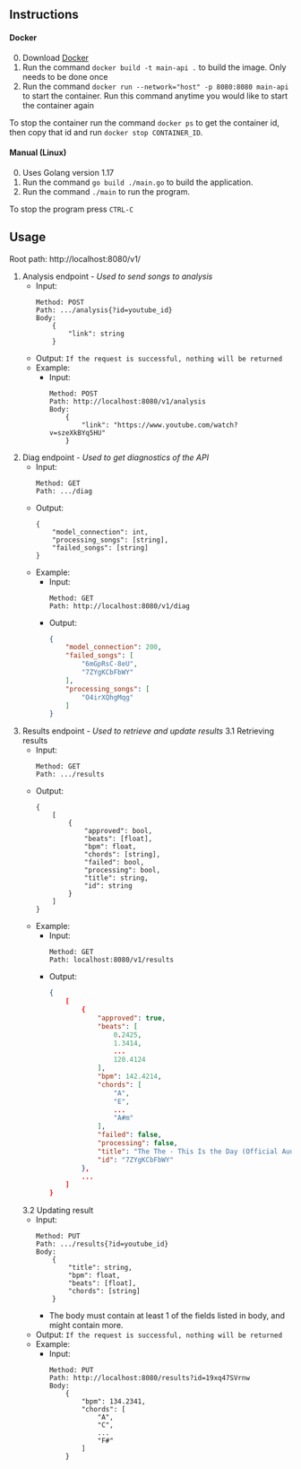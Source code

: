## Instructions
#### Docker
0. Download [Docker](https://docs.docker.com/get-docker/)
1. Run the command ```docker build -t main-api .``` to build the image. Only needs to be done once
2. Run the command ```docker run --network="host" -p 8080:8080 main-api``` to start the container. Run this command anytime you would like to start the container again

To stop the container run the command ```docker ps``` to get the container id, then copy that id and run ```docker stop CONTAINER_ID```.

#### Manual (Linux)
0. Uses Golang version 1.17
1. Run the command ```go build ./main.go``` to build the application.
2. Run the command ```./main``` to run the program.

To stop the program press ```CTRL-C```

## Usage
Root path: http://localhost:8080/v1/

1. Analysis endpoint - *Used to send songs to analysis*
    - Input:
        ```
        Method: POST
        Path: .../analysis{?id=youtube_id}
        Body:
            {
                "link": string
            }
        ```
    - Output:
        ```If the request is successful, nothing will be returned```
    - Example:
        - Input:
            ```
            Method: POST
            Path: http://localhost:8080/v1/analysis
            Body:
                {
                    "link": "https://www.youtube.com/watch?v=szeXkBYq5HU"
                }
2. Diag endpoint - *Used to get diagnostics of the API*
    - Input:
        ```
        Method: GET
        Path: .../diag
        ```
    - Output:
        ```
        {
            "model_connection": int,
            "processing_songs": [string],
            "failed_songs": [string]
        }
    - Example:
        - Input:
            ```
            Method: GET
            Path: http://localhost:8080/v1/diag
            ```
        - Output:
            ```json
            {
                "model_connection": 200,
                "failed_songs": [
                    "6mGpRsC-8eU",
                    "7ZYgKCbFbWY"
                ],
                "processing_songs": [
                    "O4irXQhgMqg"
                ]
            }
            ```
3. Results endpoint - *Used to retrieve and update results*
    3.1 Retrieving results
    - Input:
        ```
        Method: GET
        Path: .../results
        ```
    - Output:
        ```
        {
            [
                {
                    "approved": bool,
                    "beats": [float],
                    "bpm": float,
                    "chords": [string],
                    "failed": bool,
                    "processing": bool,
                    "title": string,
                    "id": string
                }
            ]
        }
        ```
    - Example:
        - Input:
            ```
            Method: GET
            Path: localhost:8080/v1/results
            ```
        - Output:
            ```json
            {
                [
                    {
                        "approved": true,
                        "beats": [
                            0.2425,
                            1.3414,
                            ...
                            120.4124
                        ],
                        "bpm": 142.4214,
                        "chords": [
                            "A",
                            "E",
                            ...
                            "A#m"
                        ],
                        "failed": false,
                        "processing": false,
                        "title": "The The - This Is the Day (Official Audio)",
                        "id": "7ZYgKCbFbWY"
                    },
                    ...
                ]
            }
            ```
    3.2 Updating result
    - Input:
        ```
        Method: PUT
        Path: .../results{?id=youtube_id}
        Body:
            {
                "title": string,
                "bpm": float,
                "beats": [float],
                "chords": [string]
            }
        ```
        - The body must contain at least 1 of the fields listed in body, and might contain more.
    - Output:
        ```If the request is successful, nothing will be returned```
    - Example:
        - Input:
            ```
            Method: PUT
            Path: http://localhost:8080/results?id=19xq47SVrnw
            Body:
                {
                    "bpm": 134.2341,
                    "chords": [
                        "A",
                        "C",
                        ...
                        "F#"
                    ] 
                }
            ```

